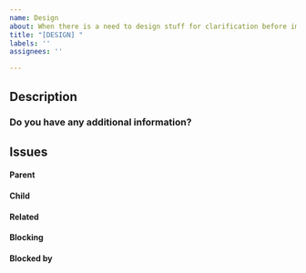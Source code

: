 ```yaml
---
name: Design
about: When there is a need to design stuff for clarification before implementation
title: "[DESIGN] "
labels: ''
assignees: ''

---
```


## Description

### Do you have any additional information?



##  Issues
<!-- Issue relationships
If it is possible, link issues via task lists sorted by issue numbers like:

- [ ] #1 [BUG] X is not working
- [ ] #2 [DESIGN] Design for X
-->

#### Parent



#### Child



#### Related



#### Blocking



#### Blocked by
